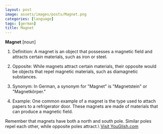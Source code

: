 ```yaml
---
layout: post
image: assets/images/posts/Magnet.png
categories: [language]
tags: [german]
title: Magnet
---
```


**Magnet** [noun]

1. Definition: A magnet is an object that possesses a magnetic field and attracts certain materials, such as iron or steel.

2. Opposite: While magnets attract certain materials, their opposite would be objects that repel magnetic materials, such as diamagnetic substances.

3. Synonym: In German, a synonym for "Magnet" is "Magnetstein" or "Magnetkörper."

4. Example: One common example of a magnet is the type used to attach papers to a refrigerator door. These magnets are made of materials that can produce a magnetic field.

Remember that magnets have both a north and south pole. Similar poles repel each other, while opposite poles attract.\ <a id="yg-widget-0" class="youglish-widget" data-query="Magnet" data-lang="german" data-components="8412" data-auto-start="0" data-bkg-color="theme_light" data-title="How%20to%20pronounce%20Magnet%20in%20German"  rel="nofollow" href="https://youglish.com">Visit YouGlish.com</a><script async src="https://youglish.com/public/emb/widget.js" charset="utf-8"></script>